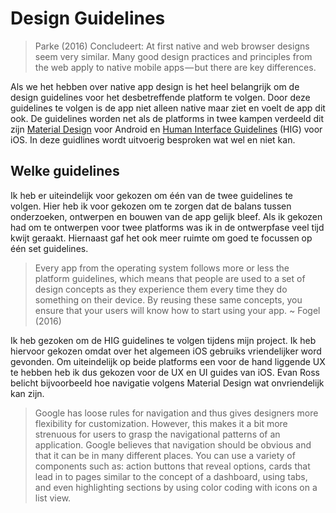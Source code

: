 # Design Guidelines

> Parke (2016) Concludeert: At first native and web browser designs seem very similar. Many good design practices and principles from the web apply to native mobile apps — but there are key differences.

Als we het hebben over native app design is het heel belangrijk om de design guidelines voor het desbetreffende platform te volgen. Door deze guidelines te volgen is de app niet alleen native maar ziet en voelt de app dit ook. De guidelines worden net als de platforms in twee kampen verdeeld dit zijn [Material Design](https://material.io/guidelines/material-design/introduction.html) voor Android en [Human Interface Guidelines](https://developer.apple.com/ios/human-interface-guidelines/overview/themes/) (HIG) voor iOS. In deze guidlines wordt uitvoerig besproken wat wel en niet kan.

## Welke guidelines
Ik heb er uiteindelijk voor gekozen om één van de twee guidelines te volgen. Hier heb ik voor gekozen om te zorgen dat de balans tussen onderzoeken, ontwerpen en bouwen van de app gelijk bleef. Als ik gekozen had om te ontwerpen voor twee platforms was ik in de ontwerpfase veel tijd kwijt geraakt. Hiernaast gaf het ook meer ruimte om goed te focussen op één set guidelines.

> Every app from the operating system follows more or less the platform guidelines, which means that people are used to a set of design concepts as they experience them every time they do something on their device. By reusing these same concepts, you ensure that your users will know how to start using your app. ~ Fogel (2016)

Ik heb gezoken om de HIG guidelines te volgen tijdens mijn project. Ik heb hiervoor gekozen omdat over het algemeen iOS gebruiks vriendelijker word gevonden. Om uiteindelijk op beide platforms een voor de hand liggende UX te hebben heb ik dus gekozen voor de UX en UI guides van iOS. Evan Ross belicht bijvoorbeeld hoe navigatie volgens Material Design wat onvriendelijk kan zijn.

> Google has loose rules for navigation and thus gives designers more flexibility for customization. However, this makes it a bit more strenuous for users to grasp the navigational patterns of an application. Google believes that navigation should be obvious and that it can be in many different places. You can use a variety of components such as: action buttons that reveal options, cards that lead in to pages similar to the concept of a dashboard, using tabs, and even highlighting sections by using color coding with icons on a list view.

